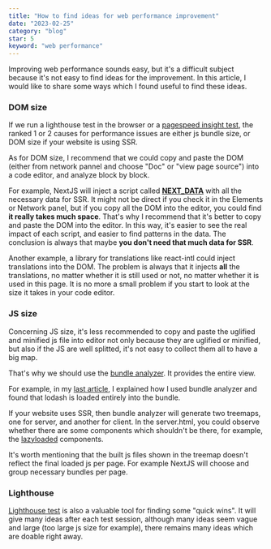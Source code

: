 ```yaml
---
title: "How to find ideas for web performance improvement"
date: "2023-02-25"
category: "blog"
star: 5
keyword: "web performance"
---
```


Improving web performance sounds easy, but it's a difficult subject because it's not easy to find ideas for the improvement. In this article, I would like to share some ways which I found useful to find these ideas.

### DOM size

If we run a lighthouse test in the browser or a [pagespeed insight test](https://pagespeed.web.dev/), the ranked 1 or 2 causes for performance issues are either js bundle size, or DOM size if your website is using SSR.

As for DOM size, I recommend that we could copy and paste the DOM (either from network pannel and choose "Doc" or "view page source") into a code editor, and analyze block by block.

For example, NextJS will inject a script called [__NEXT_DATA__](https://github.com/vercel/next.js/discussions/15117) with all the necessary data for SSR. It might not be direct if you check it in the Elements or Network panel, but if you copy all the DOM into the editor, you could find **it really takes much space**. That's why I recommend that it's better to copy and paste the DOM into the editor. In this way, it's easier to see the real impact of each script, and easier to find patterns in the data. The conclusion is always that maybe **you don't need that much data for SSR**.

Another example, a library for translations like react-intl could inject translations into the DOM. The problem is always that it injects **all** the translations, no matter whether it is still used or not, no matter whether it is used in this page. It is no more a small problem if you start to look at the size it takes in your code editor. 

### JS size

Concerning JS size, it's less recommended to copy and paste the uglified and minified js file into editor not only because they are uglified or minified, but also if the JS are well splitted, it's not easy to collect them all to have a big map.

That's why we should use the [bundle analyzer](https://www.npmjs.com/package/@next/bundle-analyzer). It provides the entire view.

For example, in my [last article](https://www.yuebaixu.com/perf1/), I explained how I used bundle analyzer and found that lodash is loaded entirely into the bundle.

If your website uses SSR, then bundle analyzer will generate two treemaps, one for server, and another for client. In the server.html, you could observe whether there are some components which shouldn't be there, for example, the [lazyloaded](https://reactjs.org/docs/code-splitting.html#reactlazy) components. 

It's worth mentioning that the built js files shown in the treemap doesn't reflect the final loaded js per page. For example NextJS will choose and group necessary bundles per page. 

### Lighthouse

[Lighthouse test](https://developer.chrome.com/docs/lighthouse/overview/) is also a valuable tool for finding some "quick wins". It will give many ideas after each test session, although many ideas seem vague and large (too large js size for example), there remains many ideas which are doable right away. 
